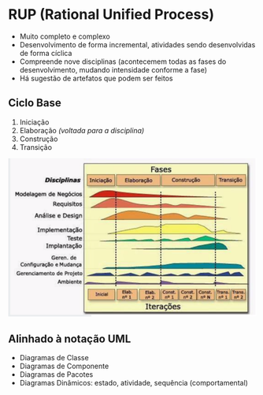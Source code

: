 # RUP (Rational Unified Process)

* Muito completo e  complexo
* Desenvolvimento de forma incremental, atividades sendo desenvolvidas de forma cíclica
* Compreende nove disciplinas (acontecemem todas as fases do desenvolvimento, mudando intensidade conforme a fase)
* Há sugestão de artefatos que podem ser feitos

## Ciclo Base
1. Iniciação
2. Elaboração *(voltada para a disciplina)*
3. Construção
4. Transição

![Grafico RUP](../imagens/graficoRUP.png)

## Alinhado à notação UML
* Diagramas de Classe
* Diagramas de Componente
* Diagramas de Pacotes
* Diagramas Dinâmicos: estado, atividade, sequência (comportamental)